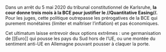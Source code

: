 Dans un arrêt du 5 mai 2020 du tribunal constitutionnel de Karlsruhe, **la cour donne trois mois à la BCE pour justifier le //Quantitative Easing//.** Pour les juges, cette politique outrepasse les prérogatives de la BCE qui purement monétaires (limiter et maîtriser l’inflation) et pas économiques.

Cet ultimatum laisse entrevoir deux options extrêmes : une germanisation de [[Euro]] qui pousse les pays du Sud hors de l’UE, ou une montée du sentiment anti-UE en Allemagne pouvant pousser à claquer la porte.